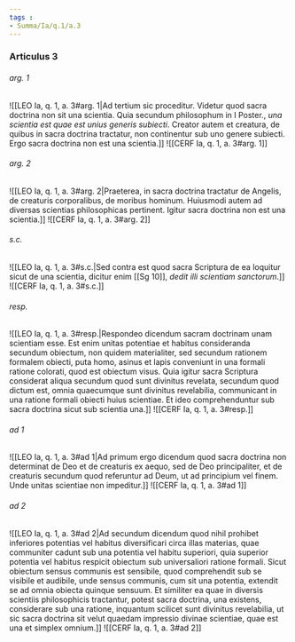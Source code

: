```yaml
---
tags : 
- Summa/Ia/q.1/a.3
---
```


### Articulus 3

###### arg. 1
![[LEO Ia, q. 1, a. 3#arg. 1|Ad tertium sic proceditur. Videtur quod sacra doctrina non sit una scientia. Quia secundum philosophum in I Poster., *una scientia est quae est unius generis subiecti*. Creator autem et creatura, de quibus in sacra doctrina tractatur, non continentur sub uno genere subiecti. Ergo sacra doctrina non est una scientia.]]
![[CERF Ia, q. 1, a. 3#arg. 1]]

###### arg. 2
![[LEO Ia, q. 1, a. 3#arg. 2|Praeterea, in sacra doctrina tractatur de Angelis, de creaturis corporalibus, de moribus hominum. Huiusmodi autem ad diversas scientias philosophicas pertinent. Igitur sacra doctrina non est una scientia.]]
![[CERF Ia, q. 1, a. 3#arg. 2]]

###### s.c.
![[LEO Ia, q. 1, a. 3#s.c.|Sed contra est quod sacra Scriptura de ea loquitur sicut de una scientia, dicitur enim [[Sg 10]], *dedit illi scientiam sanctorum*.]]
![[CERF Ia, q. 1, a. 3#s.c.]]

###### resp.
![[LEO Ia, q. 1, a. 3#resp.|Respondeo dicendum sacram doctrinam unam scientiam esse. Est enim unitas potentiae et habitus consideranda secundum obiectum, non quidem materialiter, sed secundum rationem formalem obiecti, puta homo, asinus et lapis conveniunt in una formali ratione colorati, quod est obiectum visus. Quia igitur sacra Scriptura considerat aliqua secundum quod sunt divinitus revelata, secundum quod dictum est, omnia quaecumque sunt divinitus revelabilia, communicant in una ratione formali obiecti huius scientiae. Et ideo comprehenduntur sub sacra doctrina sicut sub scientia una.]]
![[CERF Ia, q. 1, a. 3#resp.]]

###### ad 1
![[LEO Ia, q. 1, a. 3#ad 1|Ad primum ergo dicendum quod sacra doctrina non determinat de Deo et de creaturis ex aequo, sed de Deo principaliter, et de creaturis secundum quod referuntur ad Deum, ut ad principium vel finem. Unde unitas scientiae non impeditur.]]
![[CERF Ia, q. 1, a. 3#ad 1]]

###### ad 2
![[LEO Ia, q. 1, a. 3#ad 2|Ad secundum dicendum quod nihil prohibet inferiores potentias vel habitus diversificari circa illas materias, quae communiter cadunt sub una potentia vel habitu superiori, quia superior potentia vel habitus respicit obiectum sub universaliori ratione formali. Sicut obiectum sensus communis est sensibile, quod comprehendit sub se visibile et audibile, unde sensus communis, cum sit una potentia, extendit se ad omnia obiecta quinque sensuum. Et similiter ea quae in diversis scientiis philosophicis tractantur, potest sacra doctrina, una existens, considerare sub una ratione, inquantum scilicet sunt divinitus revelabilia, ut sic sacra doctrina sit velut quaedam impressio divinae scientiae, quae est una et simplex omnium.]]
![[CERF Ia, q. 1, a. 3#ad 2]]

